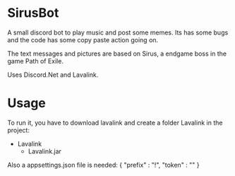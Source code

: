# SirusBot

A small discord bot to play music and post some memes. 
Its has some bugs and the code has some copy paste action going on. 

The text messages and pictures are based on Sirus, a endgame boss in the game Path of Exile.

Uses Discord.Net and Lavalink.

# Usage

To run it, you have to download lavalink and create a folder Lavalink in the project:
- Lavalink
  - Lavalink.jar
  
Also a appsettings.json file is needed:
{
  "prefix" : "!",
  "token" : ""
}

